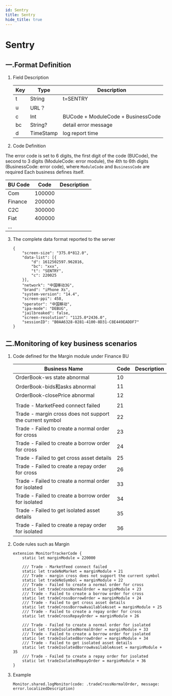 ```yaml
---
id: Sentry
title: Sentry
hide_title: true
---
```


# Sentry

## 一.Format Definition

1. Field Description

   | Key  | Type      | Description                               |
   | ---- | --------- | ---------------------------------- |
   | t    | String    | t=SENTRY                    |
   | u    | URL？     |                                    |
   | c    | Int       | BUCode + ModuleCode + BusinessCode |
   | bc   | String?   | detail error message                     |
   | d    | TimeStamp | log report time                           |

2. Code Definition

  The error code is set to 6 digits, the first digit of the code (BUCode), the second to 3 digits (ModuleCode: error module), the 4th to 6th digits (BusinessCode: error code), where `ModuleCode` and `BusinessCode` are required Each business defines itself.

   | BU Code | Code   | Description |
   | ------- | ------ | ---- |
   | Com     | 100000 |      |
   | Finance | 200000 |      |
   | C2C     | 300000 |      |
   | Fiat    | 400000 |      |
   | ...     |        |      |

3. The complete data format reported to the server

   ```
   {
       "screen-size": "375.0*812.0",
       "data-list": [{
           "d": 1612502597.962816,
           "bc": "xxx",
           "t": "SENTRY",
           "c": 220025
       }],
       "network": "中国移动3G",
       "brand": "iPhone Xs",
       "system-version": "14.4",
       "screen-ppi": 458,
       "operator": "中国移动",
       "ipa-mode": "DEBUG",
       "jailbreaked": false,
       "screen-resolution": "1125.0*2436.0",
       "sessionID": "B0AA6328-0281-4100-8D31-C8E449EADDF7"
   }
   
   ```

## 二.Monitoring of key business scenarios
1. Code defined for the Margin module under Finance BU

   | Business Name                                 | Code | Description |
   | ---------------------------------------- | ---- | ---- |
   | OrderBook-ws state abnormal      | 10   |      |
   | OrderBook-bids和asks abnormal           | 11   |      |
   | OrderBook-closePrice abnormal            | 12   |      |
   |                                          |      |      |
   | Trade - MarketFeed connect failed              | 21   |      |
   | Trade - margin cross does not support the current symbol | 22   |      |
   | Trade - Failed to create a normal order for cross  | 23   |      |
   | Trade - Failed to create a borrow order for cross               | 24   |      |
   | Trade - Failed to get cross asset details | 25   |      |
   | Trade - Failed to create a repay order for cross               | 26   |      |
   | Trade - Failed to create a normal order for isolated | 33   |      |
   | Trade - Failed to create a borrow order for isolated | 34   |      |
   | Trade - Failed to get isolated asset details | 35   |      |
   | Trade - Failed to create a repay order for isolated | 36   |      |

2. Code rules such as Margin

   ```
   extension MonitorTrackerCode {
       static let marginModule = 220000
   
       /// Trade - MarketFeed connect failed
       static let tradeNoMarket = marginModule + 21
       /// Trade - margin cross does not support the current symbol
       static let tradeNoSymbol = marginModule + 22
       /// Trade - Failed to create a normal order for cross
       static let tradeCrossNormalOrder = marginModule + 23
       /// Trade - Failed to create a borrow order for cross
       static let tradeCrossBorrowOrder = marginModule + 24
       /// Trade - Failed to get cross asset details
       static let tradeCrossBorrowAvailableAsset = marginModule + 25
       /// Trade - Failed to create a repay order for cross
       static let tradeCrossRepayOrder = marginModule + 26
   
       /// Trade - Failed to create a normal order for isolated
       static let tradeIsolatedNormalOrder = marginModule + 33
       /// Trade - Failed to create a borrow order for isolated
       static let tradeIsolatedBorrowOrder = marginModule + 34
       /// Trade - Failed to get isolated asset details
       static let tradeIsolatedBorrowAvailableAsset = marginModule + 35
       /// Trade - Failed to create a repay order for isolated
       static let tradeIsolatedRepayOrder = marginModule + 36
   }
   ```

3. Example

   ```
   Monitor.shared.logMonitor(code: .tradeCrossNormalOrder, message: error.localizedDescription)
   ```
